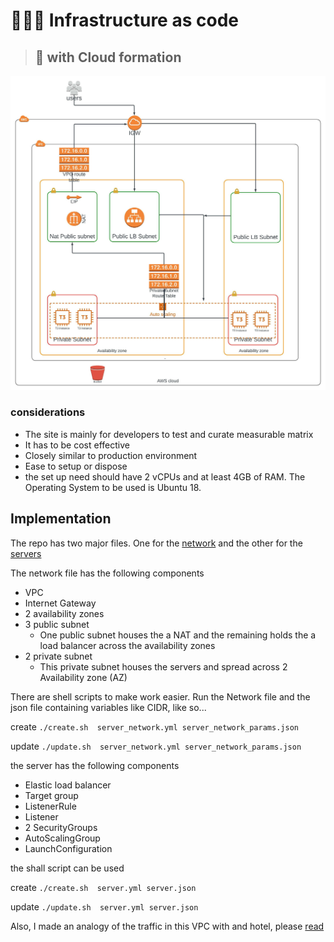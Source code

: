 # 👷🔧🔩 Infrastructure as code 

> ## 👀 with Cloud formation 

![Image description](project_starter/diagram.jpeg)

### considerations
- The site is mainly for developers to test and curate measurable matrix 
- It has to be cost effective 
- Closely similar to production environment 
- Ease to setup or dispose 
- the set up need should have 2 vCPUs and at least 4GB of RAM. The Operating System to be used is Ubuntu 18.


## Implementation

The repo has two major files. One for the [network](project_starter/server_network.yml) and the other for the [servers](project_starter/server.yml) 

The network file has the following components 
- VPC
- Internet Gateway
- 2  availability zones
- 3 public subnet 
  - One public subnet houses the a NAT and the remaining holds the a load balancer across the availability zones
- 2 private subnet 
  - This private subnet houses the servers and spread across 2 Availability zone (AZ)
  
There are shell scripts to make work easier. Run the Network file and the json file containing variables like CIDR, like so...

create `./create.sh  server_network.yml server_network_params.json`

update `./update.sh  server_network.yml server_network_params.json`


the server has the following components 
- Elastic load balancer
- Target group
- ListenerRule
- Listener
-  2 SecurityGroups
-  AutoScalingGroup
- LaunchConfiguration
  
the shall script can be used 

create `./create.sh  server.yml server.json`

update `./update.sh  server.yml server.json`


Also, I made an analogy of the traffic in this VPC with and hotel, please [read](https://dev.to/ekamanelly/welcome-to-hotel-vpc-at-aws-14d8)